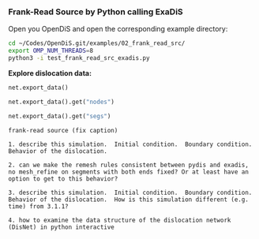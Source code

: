 ### Frank-Read Source by Python calling ExaDiS


Open you OpenDiS and open the corresponding example directory:



```bash
cd ~/Codes/OpenDiS.git/examples/02_frank_read_src/
export OMP_NUM_THREADS=8
python3 -i test_frank_read_src_exadis.py
```

**Explore dislocation data:**

```python
net.export_data()
```
```python
net.export_data().get("nodes")
```

```python
net.export_data().get("segs")
```

 
```{figure} frank_read_ex.png
frank-read source (fix caption)
```

 

```{important}
1. describe this simulation.  Initial condition.  Boundary condition.  Behavior of the dislocation.

2. can we make the remesh rules consistent between pydis and exadis, no mesh_refine on segments with both ends fixed? Or at least have an option to get to this behavior?

3. describe this simulation.  Initial condition.  Boundary condition.  Behavior of the dislocation.  How is this simulation different (e.g. time) from 3.1.1?

4. how to examine the data structure of the dislocation network (DisNet) in python interactive


```
